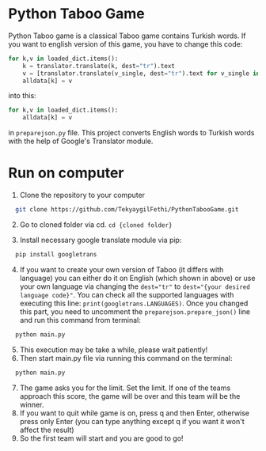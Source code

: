 # Python Taboo Game
Python Taboo game is a classical Taboo game contains Turkish words. If you want to english version of this game, you have to change this code:

```python
for k,v in loaded_dict.items():
    k = translator.translate(k, dest="tr").text
    v = [translator.translate(v_single, dest="tr").text for v_single in v if v_single != '']
    alldata[k] = v
```
into this:
```python
for k,v in loaded_dict.items():
    alldata[k] = v
```
in ```preparejson.py``` file. This project converts English words to Turkish words with the help of Google's Translator module.

# Run on computer
1. Clone the repository to your computer

```bash
  git clone https://github.com/TekyaygilFethi/PythonTabooGame.git
```

2. Go to cloned folder via cd.
```cd {cloned folder}```

3. Install necessary google translate module via pip:
```bash
  pip install googletrans
```

4. If you want to create your own version of Taboo (it differs with language) you can either do it on English (which shown in above) or use your own language via changing the ```dest="tr"``` to ```dest="{your desired language code}"```. You can check all the supported languages with executing this line: ```print(googletrans.LANGUAGES)```. Once you changed this part, you need to uncomment the ```preparejson.prepare_json()``` line and run this command from terminal:
```bash
  python main.py
```
5. This execution may be take a while, please wait patiently!
6. Then start main.py file via running this command on the terminal:
```bash
  python main.py
```
7. The game asks you for the limit. Set the limit. If one of the teams approach this score, the game will be over and this team will be the winner.
8. If you want to quit while game is on, press q and then Enter, otherwise press only Enter (you can type anything except q if you want it won't affect the result)
9. So the first team will start and you are good to go!
